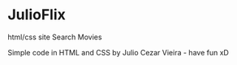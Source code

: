 # JulioFlix
html/css site Search Movies

Simple code in HTML and CSS by Julio Cezar Vieira - have fun xD
